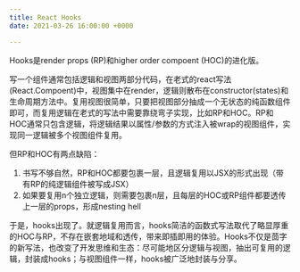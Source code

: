 ```yaml
---
title: React Hooks
date: 2021-03-26 16:00:00 +0000

---
```

Hooks是render props (RP)和higher order compoent (HOC)的进化版。

写一个组件通常包括逻辑和视图两部分代码，在老式的react写法(React.Compoent)中，视图集中在render，逻辑则散布在constructor(states)和生命周期方法中。复用视图很简单，只要把视图部分抽成一个无状态的纯函数组件即可，而复用逻辑在老式的写法中需要靠绕弯子实现，比如RP和HOC。RP和HOC通常只包含逻辑，将逻辑结果以属性/参数的方式注入被wrap的视图组件，实现同一逻辑被多个视图组件复用。

  
但RP和HOC有两点缺陷：

1. 书写不够自然，RP和HOC都要包裹一层，且逻辑复用以JSX的形式出现（带有RP的纯逻辑组件被写成JSX）
2. 如果要复用n个独立逻辑，则需要包裹n层，且每层的HOC或RP组件都要透传上一层的props，形成nesting hell

于是，hooks出现了。就逻辑复用而言，hooks简洁的函数式写法取代了略显厚重的HOC与RP，不存在嵌套地域和透传，带来即插即用的体验。Hooks不仅是茴字的新写法，也改变了开发思维和生态：尽可能地区分逻辑与视图，抽出可复用的逻辑，封装成hooks；与视图组件一样，hooks被广泛地封装与分享。